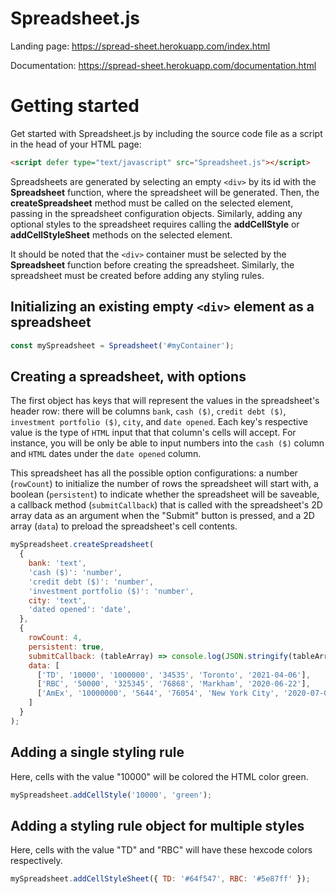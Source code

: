 # Spreadsheet.js
Landing page: https://spread-sheet.herokuapp.com/index.html

Documentation: https://spread-sheet.herokuapp.com/documentation.html

# Getting started
Get started with Spreadsheet.js by including the source code file as a script in the head of your HTML page:

```HTML
<script defer type="text/javascript" src="Spreadsheet.js"></script>
```

Spreadsheets are generated by selecting an empty `<div>` by its id with the **Spreadsheet** function, where the spreadsheet will be generated. Then, the **createSpreadsheet** method must be called on the selected element, passing in the spreadsheet configuration objects. Similarly, adding any optional styles to the spreadsheet requires calling the **addCellStyle** or **addCellStyleSheet** methods on the selected element.
  
It should be noted that the `<div>` container must be selected by the **Spreadsheet** function before creating the spreadsheet. Similarly, the spreadsheet must be created before adding any styling rules.

## Initializing an existing empty `<div>` element as a spreadsheet


```js
const mySpreadsheet = Spreadsheet('#myContainer');
```

## Creating a spreadsheet, with options
The first object has keys that will represent the values in the spreadsheet's header row: there will be columns `bank`, `cash ($)`, `credit debt ($)`, `investment portfolio ($)`, `city`, and `date opened`. Each key's respective value is the type of `HTML` input that that column's cells will accept. For instance, you will be only be able to input numbers into the `cash ($)` column and `HTML` dates under the `date opened` column.

This spreadsheet has all the possible option configurations: a number (`rowCount`) to initialize the number of rows the spreadsheet will start with, a boolean (`persistent`) to indicate whether the spreadsheet will be saveable, a callback method (`submitCallback`) that is called with the spreadsheet's 2D array data as an argument when the "Submit" button is pressed, and a 2D array (`data`) to preload the spreadsheet's cell contents.
```js
mySpreadsheet.createSpreadsheet(
  {
    bank: 'text',
    'cash ($)': 'number',
    'credit debt ($)': 'number',
    'investment portfolio ($)': 'number',
    city: 'text',
    'dated opened': 'date',
  },
  {
    rowCount: 4,
    persistent: true,
    submitCallback: (tableArray) => console.log(JSON.stringify(tableArray)),
    data: [
      ['TD', '10000', '1000000', '34535', 'Toronto', '2021-04-06'],
      ['RBC', '50000', '325345', '76868', 'Markham', '2020-06-22'],
      ['AmEx', '10000000', '5644', '76054', 'New York City', '2020-07-06']
    ]
  }
);
```
## Adding a single styling rule
Here, cells with the value "10000" will be colored the HTML color green.
```js
mySpreadsheet.addCellStyle('10000', 'green');
```
## Adding a styling rule object for multiple styles
Here, cells with the value "TD" and "RBC" will have these hexcode colors respectively.
```js
mySpreadsheet.addCellStyleSheet({ TD: '#64f547', RBC: '#5e87ff' });

```
